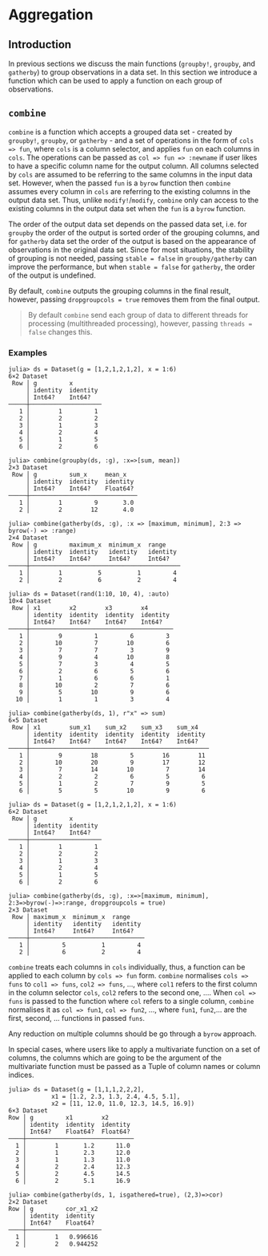 # Aggregation

## Introduction

In previous sections we discuss the main functions (`groupby!`, `groupby`, and `gatherby`) to group observations in a data set. In this section we introduce a function which can be used to apply a function on each group of observations.

## `combine`

`combine` is a function which accepts a grouped data set - created by `groupby!`, `groupby`, or `gatherby` - and a set of operations in the form of `cols => fun`, where `cols` is a column selector, and applies `fun` on each columns in `cols`. The operations can be passed as `col => fun => :newname` if user likes to have a specific column name for the output column. All columns selected by `cols` are assumed to be referring to the same columns in the input data set. However, when the passed `fun` is a `byrow` function then `combine` assumes every column in `cols` are referring to the existing columns in the output data set. Thus, unlike `modify!`/`modify`, `combine` only can access to the existing columns in the output data set when the `fun` is a `byrow` function.

The order of the output data set depends on the passed data set, i.e. for `groupby` the order of the output is sorted order of the grouping columns, and for `gatherby` data set the order of the output is based on the appearance of observations in the original data set. Since for most situations, the stability of grouping is not needed, passing `stable = false` in `groupby/gatherby` can improve the performance, but when `stable = false` for `gatherby`, the order of the output is undefined.

By default, `combine` outputs the grouping columns in the final result, however, passing `dropgroupcols = true` removes them from the final output.

> By default `combine` send each group of data to different threads for processing (multithreaded processing), however, passing `threads = false` changes this.

### Examples

```jldoctest
julia> ds = Dataset(g = [1,2,1,2,1,2], x = 1:6)
6×2 Dataset
 Row │ g         x        
     │ identity  identity
     │ Int64?    Int64?   
─────┼────────────────────
   1 │        1         1
   2 │        2         2
   3 │        1         3
   4 │        2         4
   5 │        1         5
   6 │        2         6

julia> combine(groupby(ds, :g), :x=>[sum, mean])
2×3 Dataset
 Row │ g         sum_x     mean_x   
     │ identity  identity  identity
     │ Int64?    Int64?    Float64?
─────┼──────────────────────────────
   1 │        1         9       3.0
   2 │        2        12       4.0

julia> combine(gatherby(ds, :g), :x => [maximum, minimum], 2:3 => byrow(-) => :range)
2×4 Dataset
 Row │ g         maximum_x  minimum_x  range    
     │ identity  identity   identity   identity
     │ Int64?    Int64?     Int64?     Int64?   
─────┼──────────────────────────────────────────
   1 │        1          5          1         4
   2 │        2          6          2         4

julia> ds = Dataset(rand(1:10, 10, 4), :auto)
10×4 Dataset
 Row │ x1        x2        x3        x4       
     │ identity  identity  identity  identity
     │ Int64?    Int64?    Int64?    Int64?   
─────┼────────────────────────────────────────
   1 │        9         1         6         3
   2 │       10         7        10         6
   3 │        7         7         3         9
   4 │        9         4        10         8
   5 │        7         3         4         5
   6 │        2         6         5         6
   7 │        1         6         6         1
   8 │       10         2         7         6
   9 │        5        10         9         6
  10 │        1         1         3         4

julia> combine(gatherby(ds, 1), r"x" => sum)
6×5 Dataset
 Row │ x1        sum_x1    sum_x2    sum_x3    sum_x4   
     │ identity  identity  identity  identity  identity
     │ Int64?    Int64?    Int64?    Int64?    Int64?   
─────┼──────────────────────────────────────────────────
   1 │        9        18         5        16        11
   2 │       10        20         9        17        12
   3 │        7        14        10         7        14
   4 │        2         2         6         5         6
   5 │        1         2         7         9         5
   6 │        5         5        10         9         6

julia> ds = Dataset(g = [1,2,1,2,1,2], x = 1:6)
6×2 Dataset
 Row │ g         x        
     │ identity  identity
     │ Int64?    Int64?   
─────┼────────────────────
   1 │        1         1
   2 │        2         2
   3 │        1         3
   4 │        2         4
   5 │        1         5
   6 │        2         6

julia> combine(gatherby(ds, :g), :x=>[maximum, minimum], 2:3=>byrow(-)=>:range, dropgroupcols = true)
2×3 Dataset
 Row │ maximum_x  minimum_x  range    
     │ identity   identity   identity
     │ Int64?     Int64?     Int64?   
─────┼────────────────────────────────
   1 │         5          1         4
   2 │         6          2         4
```

`combine` treats each columns in `cols` individually, thus, a function can be applied to each column by `cols => fun` form. `combine` normalises `cols => funs` to `col1 => funs`, `col2 => funs`, ..., where `col1` refers to the first column in the column selector `cols`, `col2` refers to the second one, .... When `col => funs` is passed to the function where `col` refers to a single column, `combine` normalises it as `col => fun1`, `col => fun2`, ..., where `fun1`, `fun2`,... are the first, second, ... functions in passed `funs`.

Any reduction on multiple columns should be go through a `byrow` approach.

In special cases, where users like to apply a multivariate function on a set of columns, the columns which are going to be the argument of the multivariate function must be passed as a Tuple of column names or column indices.

```jldoctest
julia> ds = Dataset(g = [1,1,1,2,2,2],
            x1 = [1.2, 2.3, 1.3, 2.4, 4.5, 5.1],
            x2 = [11, 12.0, 11.0, 12.3, 14.5, 16.9])
6×3 Dataset
Row │ g         x1        x2       
    │ identity  identity  identity
    │ Int64?    Float64?  Float64?
────┼──────────────────────────────
  1 │        1       1.2      11.0
  2 │        1       2.3      12.0
  3 │        1       1.3      11.0
  4 │        2       2.4      12.3
  5 │        2       4.5      14.5
  6 │        2       5.1      16.9

julia> combine(gatherby(ds, 1, isgathered=true), (2,3)=>cor)
2×2 Dataset
Row │ g         cor_x1_x2
    │ identity  identity  
    │ Int64?    Float64?  
────┼─────────────────────
  1 │        1   0.996616
  2 │        2   0.944252

```
